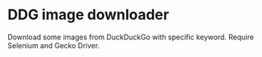 # DDG image downloader

Download some images from DuckDuckGo with specific keyword. Require Selenium and Gecko Driver.
